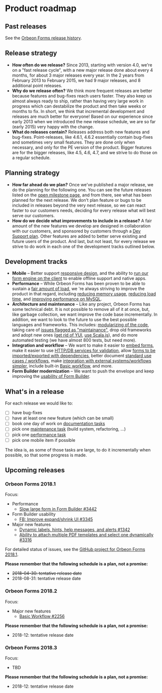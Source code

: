 # Product roadmap



## Past releases

See the [Orbeon Forms release history](release-history.md).

## Release strategy

- __How often do we release?__ Since 2013, starting with version 4.0, we're on a "fast release cycle", with a new major release done about every 4 months, for about 3 major releases every year. In the 2 years from February 2013 to February 2015, we had 9 major releases, and 8 additional point releases.
- __Why do we release often?__ We think more frequent releases are better because features and bug-fixes reach users faster. They also keep us almost always ready to ship, rather than having very large work in progress which can destabilize the product and then take weeks or months to fix. In short, we think that incremental development and releases are much better for everyone! Based on our experience since early 2013 when we introduced the new release schedule, we are so far (early 2015) very happy with the change.
- __What do releases contain?__ Releases address both new features and bug-fixes. Point-releases, like 4.6.1, 4.6.2 essentially contain bug-fixes and sometimes very small features. They are done only when necessary, and only for the PE version of the product. Bigger features are for the bigger releases, like 4.5, 4.6, 4.7, and we strive to do those on a regular schedule.

## Planning strategy

- __How far ahead do we plan?__ Once we've published a major release, we do the planning for the following one. You can see the future releases listed on the [open milestone page](https://github.com/orbeon/orbeon-forms/milestones), and from there, see what has been planned for the next release. We don't plan feature or bugs to be included in releases beyond the very next release, so we can react faster to our customers needs, deciding for every release what will best serve our customers.
- __How do we decide what improvements to include in a release?__ A fair amount of the new features we develop are designed in collaboration with our customers, and sponsored by customers through a [Dev Support plan](https://www.orbeon.com/services). Other features are added to better serve existing and future users of the product. And last, but not least, for every release we strive to do work in each one of the development tracks outlined below.

## Development tracks

- __Mobile__ – Better support [responsive design](https://github.com/orbeon/orbeon-forms/issues/1181), and the ability to [run our form engine on the client](https://github.com/orbeon/orbeon-forms/issues/1221) to enable offline support and native apps.
- __Performance__ – While Orbeon Forms has been proven to be able to sustain a [fair amount of load](faq/form-builder-runner.md#how-much-load-can-orbeon-forms-handle), we 're always striving to improve the product in that regard, including [reducing memory usage](https://github.com/orbeon/orbeon-forms/issues/1606), [reducing load time](https://github.com/orbeon/orbeon-forms/issues/1239), and [improving performance on MySQL](https://github.com/orbeon/orbeon-forms/issues/649).
- __Architecture and maintenance__ – Like any project, Orbeon Forms has some technical debt. It is not possible to remove all of it at once, but, like garbage collection, we want improve the code base incrementally. In addition, we want to look to the future to use the best possible languages and frameworks. This includes: [modularizing of the code](https://github.com/orbeon/orbeon-forms/issues/1585), taking care of [issues flagged as "maintainance"](https://github.com/orbeon/orbeon-forms/issues?q=is%3Aopen+is%3Aissue+label%3AMaintenance), drop old frameworks and adopt new ones ([get rid of YUI](https://github.com/orbeon/orbeon-forms/issues/1599), [use Scala.js](https://github.com/orbeon/orbeon-forms/issues/1600)), and do more automated testing (we have almost 800 tests, but need more).
- __Integration and workflow__ – We want to make it easier to [embed forms](https://github.com/orbeon/orbeon-forms/issues/1235), make it easier to use [HTTP/DB services for validation](https://github.com/orbeon/orbeon-forms/issues/1304), allow [forms to be imported/exported with dependencies](https://github.com/orbeon/orbeon-forms/issues/779), better document [standard use cases / workflows](https://github.com/orbeon/orbeon-forms/issues/228), make [integration with external systems/workflows simpler](http://wiki.orbeon.com/forms/projects/form-runner-builder/form-runner-data-envelope), include built-in [Basic workflow](https://github.com/orbeon/orbeon-forms/issues/2256), and more.
- __Form Builder modernization__ – We want to push the envelope and keep improving the [usability of Form Builder](https://github.com/orbeon/orbeon-forms/issues/1675).

## What's in a release

For each release we would like to:

- [ ] have bug-fixes
- [ ] have at least one new feature (which can be small)
- [ ] book one day of work on [documentation tasks](https://github.com/orbeon/orbeon-forms/issues?direction=desc&labels=Doc&milestone=&page=1&sort=updated&state=open)
- [ ] pick one [maintenance task](https://github.com/orbeon/orbeon-forms/issues?direction=desc&labels=Refactoring&milestone=&page=1&sort=updated&state=open) (build system, refactoring, …)
- [ ] pick one [performance task](https://github.com/orbeon/orbeon-forms/issues?direction=desc&labels=Performance&milestone=&page=1&sort=updated&state=open)
- [ ] pick one mobile item if possible

The idea is, as some of those tasks are large, to do it incrementally when possible, so that some progress is made.

## Upcoming releases

### Orbeon Forms 2018.1

Focus:

- Performance
    - [Slow large form in Form Builder #3442](https://github.com/orbeon/orbeon-forms/issues/3442)
- Form Builder usability
    - [FB: Improve expand/shrink UI #3345](https://github.com/orbeon/orbeon-forms/issues/3345)
- Major new features
    - [Dynamic labels, hints, help messages, and alerts #1342](https://github.com/orbeon/orbeon-forms/issues/1342)
    - [Ability to attach multiple PDF templates and select one dynamically #3316](https://github.com/orbeon/orbeon-forms/issues/3316)

For detailed status of issues, see the [GitHub project for Orbeon Forms 2018.1](https://github.com/orbeon/orbeon-forms/projects/4).

__Please remember that the following schedule is a plan, not a promise:__

- ~~2018-04-30: tentative release date~~
- 2018-08-31: tentative release date

### Orbeon Forms 2018.2

Focus:

- Major new features
    - [Basic Workflow #2256](https://github.com/orbeon/orbeon-forms/issues/2256)

__Please remember that the following schedule is a plan, not a promise:__

- 2018-12: tentative release date

### Orbeon Forms 2018.3

Focus:

- TBD

__Please remember that the following schedule is a plan, not a promise:__

- 2018-12: tentative release date
